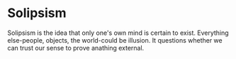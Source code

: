 # Solipsism

Solipsism is the idea that only one's own mind is certain to exist. Everything else-people, objects, the world-could be illusion. It questions whether we can trust our sense to prove anathing external.
